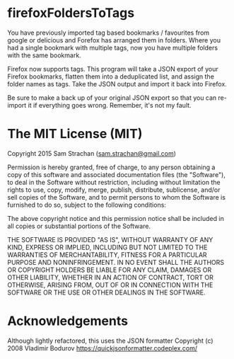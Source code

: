 # firefoxFoldersToTags

You have previously imported tag based bookmarks / favourites from google or delicious
and Forefox has arranged them in folders. Where you had a single bookmark with multiple
tags, now you have multiple folders with the same bookmark.

Firefox now supports tags. This program will take a JSON export of your Firefox bookmarks,
flatten them into a deduplicated list, and assign the folder names as tags. Take the JSON
output and import it back into Firefox.

Be sure to make a back up of your original JSON export so that you can re-import it if
everything goes wrong. Remember, it's not my fault.

# The MIT License (MIT)

Copyright 2015	Sam Strachan (sam.strachan@gmail.com)

Permission is hereby granted, free of charge, to any person obtaining a copy of this software and associated documentation files (the "Software"), to deal in the Software without restriction, including without limitation the rights to use, copy, modify, merge, publish, distribute, sublicense, and/or sell copies of the Software, and to permit persons to whom the Software is furnished to do so, subject to the following conditions:

The above copyright notice and this permission notice shall be included in all copies or substantial portions of the Software.

THE SOFTWARE IS PROVIDED "AS IS", WITHOUT WARRANTY OF ANY KIND, EXPRESS OR IMPLIED, INCLUDING BUT NOT LIMITED TO THE WARRANTIES OF MERCHANTABILITY, FITNESS FOR A PARTICULAR PURPOSE AND NONINFRINGEMENT. IN NO EVENT SHALL THE AUTHORS OR COPYRIGHT HOLDERS BE LIABLE FOR ANY CLAIM, DAMAGES OR OTHER LIABILITY, WHETHER IN AN ACTION OF CONTRACT, TORT OR OTHERWISE, ARISING FROM, OUT OF OR IN CONNECTION WITH THE SOFTWARE OR THE USE OR OTHER DEALINGS IN THE SOFTWARE.

# Acknowledgements

Although lightly refactored, this uses the JSON formatter Copyright (c) 2008 Vladimir Bodurov
https://quickjsonformatter.codeplex.com/ 